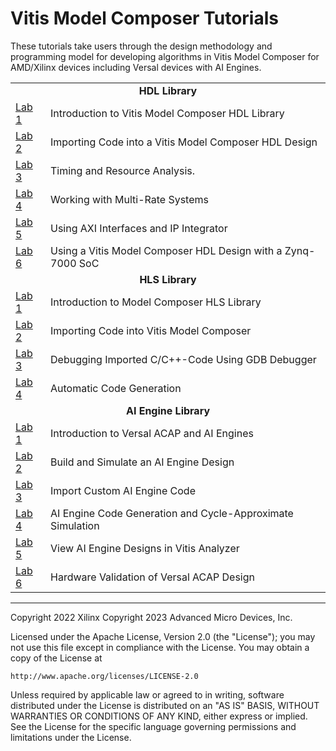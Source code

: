 # Vitis Model Composer Tutorials

These tutorials take users through the design methodology and programming model for developing algorithms in Vitis Model Composer for AMD/Xilinx devices including Versal devices with AI Engines.

<table style="width:100%">
<tr>
  <td align="center" colspan="2" style="bold" ><b>HDL Library</a></b>
</tr>

<tr>
<td>
<a href="./HDL_Library/Lab1/README.md">Lab 1</a>
</td>
<td>
Introduction to Vitis Model Composer HDL Library
</td>
</tr> 
 
<tr>
<td>
<a href="./HDL_Library/Lab2/README.md">Lab 2</a>
</td>
<td>
Importing Code into a Vitis Model Composer HDL Design
</td>
</tr> 
 
<tr>
<td>
<a href="./HDL_Library/Lab3/README.md">Lab 3</a>
</td>
<td>
Timing and Resource Analysis.
</td>
</tr>

<tr> 
<td>
<a href="./HDL_Library/Lab4/README.md">Lab 4</a>
</td>
<td>
Working with Multi-Rate Systems
</td>
</tr>

<tr> 
<td>
<a href="./HDL_Library/Lab5/README.md">Lab 5</a>
</td>
<td>
Using AXI Interfaces and IP Integrator
</td>
</tr>

<tr> 
<td>
<a href="./HDL_Library/Lab6/README.md">Lab 6</a>
</td>
<td>
Using a Vitis Model Composer HDL Design with a Zynq-7000 SoC
</td>
 </tr>
 
<tr>
  <td align="center" colspan="2" style="bold" ><b>HLS Library</a></b>
</tr>

<tr>
<td>
<a href="./HLS_Library/Lab1/README.md">Lab 1</a>
</td>
<td>
Introduction to Model Composer HLS Library
</td>
</tr> 
 
<tr>
<td>
<a href="./HLS_Library/Lab2/README.md">Lab 2</a>
</td>
<td>
Importing Code into Vitis Model Composer
</td>
</tr> 
 
<tr>
<td>
<a href="./HLS_Library/Lab3/README.md">Lab 3</a>
</td>
<td>
Debugging Imported C/C++-Code Using GDB Debugger
</td>
</tr>

<tr> 
<td>
<a href="./HLS_Library/Lab4/README.md">Lab 4</a>
</td>
<td>
Automatic Code Generation
</td>
</tr>

<tr>
  <td align="center" colspan="2" style="bold" ><b>AI Engine Library</a></b>
</tr>

<tr>
<td>
<a href="./AIEngine_Library/01-Introduction_to_Versal_ACAP_and_AI_Engines/README.md">Lab 1</a>
</td>
<td>
Introduction to Versal ACAP and AI Engines
</td>
</tr> 
 
<tr>
<td>
<a href="./AIEngine_Library/02-Build_and_Simulate_AI_Engine_Design/README.md">Lab 2</a>
</td>
<td>
Build and Simulate an AI Engine Design
</td>
</tr> 

<tr>
<td>
<a href="./AIEngine_Library/03-Import_Custom_AI_Engine_Code/README.md">Lab 3</a>
</td>
<td>
Import Custom AI Engine Code
</td>
</tr> 
 
<tr>
<td>
<a href="./AIEngine_Library/04-AI_Engine_Code_Generation/README.md">Lab 4</a>
</td>
<td>
AI Engine Code Generation and Cycle-Approximate Simulation
</td>
</tr> 

<tr>
<td>
<a href="./AIEngine_Library/05-Vitis_Analyzer/README.md">Lab 5</a>
</td>
<td>
View AI Engine Designs in Vitis Analyzer
</td>
</tr> 
 
<tr>
<td>
<a href="./AIEngine_Library/06-Hardware_Validation/README.md">Lab 6</a>
</td>
<td>
Hardware Validation of Versal ACAP Design
</td>
</tr> 


</table>

--------------
Copyright 2022 Xilinx
Copyright 2023 Advanced Micro Devices, Inc.

Licensed under the Apache License, Version 2.0 (the "License");
you may not use this file except in compliance with the License.
You may obtain a copy of the License at

    http://www.apache.org/licenses/LICENSE-2.0

Unless required by applicable law or agreed to in writing, software
distributed under the License is distributed on an "AS IS" BASIS,
WITHOUT WARRANTIES OR CONDITIONS OF ANY KIND, either express or implied.
See the License for the specific language governing permissions and
limitations under the License.
